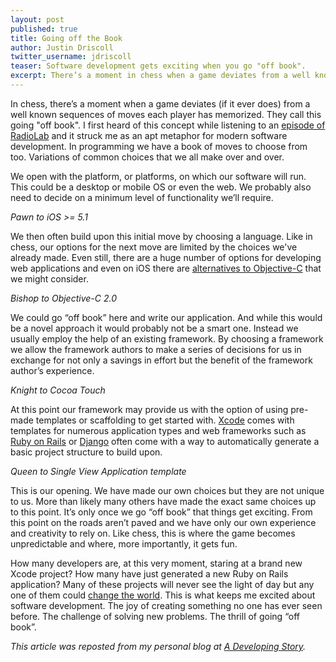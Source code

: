 ```yaml
---
layout: post
published: true
title: Going off the Book
author: Justin Driscoll
twitter_username: jdriscoll
teaser: Software development gets exciting when you go "off book".
excerpt: There’s a moment in chess when a game deviates from a well known sequences of moves each player has memorized. They call this going "off book" and it's an interesting metaphor for modern software development.
---
```


In chess, there’s a moment when a game deviates (if it ever does) from a well known sequences of moves each player has memorized. They call this going "off book". I first heard of this concept while listening to an [episode of RadioLab](http://www.radiolab.org/2011/aug/23/)  and it struck me as an apt metaphor for modern software development. In programming we have a book of moves to choose from too. Variations of common choices that we all make over and over.

We open with the platform, or platforms, on which our software will run. This could be a desktop or mobile OS or even the web. We probably also need to decide on a minimum level of functionality we’ll require.

_Pawn to iOS >= 5.1_
 
We then often build upon this initial move by choosing a language. Like in chess, our options for the next move are limited by the choices we've already made. Even still, there are a huge number of options for developing web applications and even on iOS there are [alternatives to Objective-C](http://www.rubymotion.com/) that we might consider.

_Bishop to Objective-C 2.0_

We could go “off book” here and write our application. And while this would be a novel approach it would probably not be a smart one. Instead we usually employ the help of an existing framework. By choosing a framework we allow the framework authors to make a series of decisions for us in exchange for not only a savings in effort but the benefit of the framework author’s experience.

_Knight to Cocoa Touch_

At this point our framework may provide us with the option of using pre-made templates or scaffolding to get started with. [Xcode](https://developer.apple.com/xcode/) comes with templates for numerous application types and web frameworks such as [Ruby on Rails](http://rubyonrails.org/) or [Django](https://www.djangoproject.com/) often come with a way to automatically generate a basic project structure to build upon.

_Queen to Single View Application template_

This is our opening. We have made our own choices but they are not unique to us. More than likely many others have made the exact same choices up to this point. It’s only once we go “off book” that things get exciting. From this point on the roads aren’t paved and we have only our own experience and creativity to rely on. Like chess, this is where the game becomes unpredictable and where, more importantly, it gets fun.

How many developers are, at this very moment, staring at a brand new Xcode project? How many have just generated a new Ruby on Rails application? Many of these projects will never see the light of day but any one of them could [change the world](http://en.wikipedia.org/wiki/WorldWideWeb). This is what keeps me excited about software development. The joy of creating something no one has ever seen before. The challenge of solving new problems. The thrill of going “off book”.

_This article was reposted from my personal blog at [A Developing Story](http://adevelopingstory.com)._
